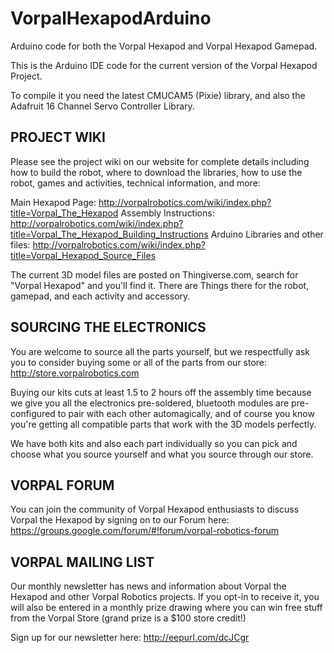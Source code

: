 # VorpalHexapodArduino
Arduino code for both the Vorpal Hexapod and Vorpal Hexapod Gamepad.

This is the Arduino IDE code for the current version of the Vorpal Hexapod Project.

To compile it you need the latest CMUCAM5 (Pixie) library, and also the Adafruit 16 Channel Servo Controller Library.

PROJECT WIKI
-----------------------------
Please see the project wiki on our website for complete details including how to build the robot, where to download the libraries, how to use the robot, games and activities, technical information, and more:

Main Hexapod Page: http://vorpalrobotics.com/wiki/index.php?title=Vorpal_The_Hexapod
Assembly Instructions: http://vorpalrobotics.com/wiki/index.php?title=Vorpal_The_Hexapod_Building_Instructions
Arduino Libraries and other files: http://vorpalrobotics.com/wiki/index.php?title=Vorpal_Hexapod_Source_Files

The current 3D model files are posted on Thingiverse.com, search for "Vorpal Hexapod" and you'll find it. There are Things there for the robot, gamepad, and each activity and accessory.

SOURCING THE ELECTRONICS
------------------------

You are welcome to source all the parts yourself, but we respectfully ask you to consider buying some or all of the parts from our store:
http://store.vorpalrobotics.com

Buying our kits cuts at least 1.5 to 2 hours off the assembly time because we give you all the electronics pre-soldered, bluetooth modules are pre-configured to pair with each other automagically, and of course you know you're getting all compatible parts that work with the 3D models perfectly.

We have both kits and also each part individually so you can pick and choose what you source yourself and what you source through our store.

VORPAL FORUM
------------
You can join the community of Vorpal Hexapod enthusiasts to discuss Vorpal the Hexapod by signing on to our Forum here:
https://groups.google.com/forum/#!forum/vorpal-robotics-forum

VORPAL MAILING LIST
-------------------
Our monthly newsletter has news and information about Vorpal the Hexapod and other Vorpal Robotics projects. If you opt-in to receive it, you will also be entered in a monthly prize drawing where you can win free stuff from the Vorpal Store (grand prize is a $100 store credit!)

Sign up for our newsletter here: http://eepurl.com/dcJCgr
